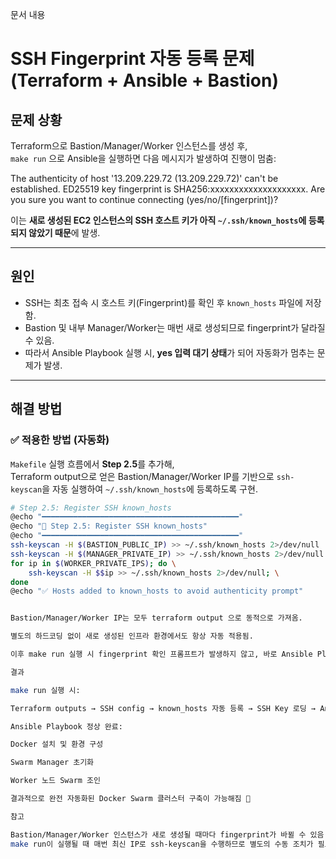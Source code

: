 문서 내용
# SSH Fingerprint 자동 등록 문제 (Terraform + Ansible + Bastion)

## 문제 상황
Terraform으로 Bastion/Manager/Worker 인스턴스를 생성 후,  
`make run` 으로 Ansible을 실행하면 다음 메시지가 발생하여 진행이 멈춤:



The authenticity of host '13.209.229.72 (13.209.229.72)' can't be established.
ED25519 key fingerprint is SHA256:xxxxxxxxxxxxxxxxxxxx.
Are you sure you want to continue connecting (yes/no/[fingerprint])?


이는 **새로 생성된 EC2 인스턴스의 SSH 호스트 키가 아직 `~/.ssh/known_hosts`에 등록되지 않았기 때문**에 발생.

---

## 원인
- SSH는 최초 접속 시 호스트 키(Fingerprint)를 확인 후 `known_hosts` 파일에 저장함.
- Bastion 및 내부 Manager/Worker는 매번 새로 생성되므로 fingerprint가 달라질 수 있음.
- 따라서 Ansible Playbook 실행 시, **yes 입력 대기 상태**가 되어 자동화가 멈추는 문제가 발생.

---

## 해결 방법

### ✅ 적용한 방법 (자동화)
`Makefile` 실행 흐름에서 **Step 2.5**를 추가해,  
Terraform output으로 얻은 Bastion/Manager/Worker IP를 기반으로 `ssh-keyscan`을 자동 실행하여 `~/.ssh/known_hosts`에 등록하도록 구현.

```bash
# Step 2.5: Register SSH known_hosts
@echo "━━━━━━━━━━━━━━━━━━━━━━━━━━━━━━━━━━━━━━━━━━━━"
@echo "🔹 Step 2.5: Register SSH known_hosts"
@echo "━━━━━━━━━━━━━━━━━━━━━━━━━━━━━━━━━━━━━━━━━━━━"
ssh-keyscan -H $(BASTION_PUBLIC_IP) >> ~/.ssh/known_hosts 2>/dev/null
ssh-keyscan -H $(MANAGER_PRIVATE_IP) >> ~/.ssh/known_hosts 2>/dev/null
for ip in $(WORKER_PRIVATE_IPS); do \
    ssh-keyscan -H $$ip >> ~/.ssh/known_hosts 2>/dev/null; \
done
@echo "✅ Hosts added to known_hosts to avoid authenticity prompt"


Bastion/Manager/Worker IP는 모두 terraform output 으로 동적으로 가져옴.

별도의 하드코딩 없이 새로 생성된 인프라 환경에서도 항상 자동 적용됨.

이후 make run 실행 시 fingerprint 확인 프롬프트가 발생하지 않고, 바로 Ansible Playbook이 진행됨.

결과

make run 실행 시:

Terraform outputs → SSH config → known_hosts 자동 등록 → SSH Key 로딩 → Ansible 실행 순으로 원활히 진행.

Ansible Playbook 정상 완료:

Docker 설치 및 환경 구성

Swarm Manager 초기화

Worker 노드 Swarm 조인

결과적으로 완전 자동화된 Docker Swarm 클러스터 구축이 가능해짐 🎉

참고

Bastion/Manager/Worker 인스턴스가 새로 생성될 때마다 fingerprint가 바뀔 수 있음.
make run이 실행될 때 매번 최신 IP로 ssh-keyscan을 수행하므로 별도의 수동 조치가 필요 없음.